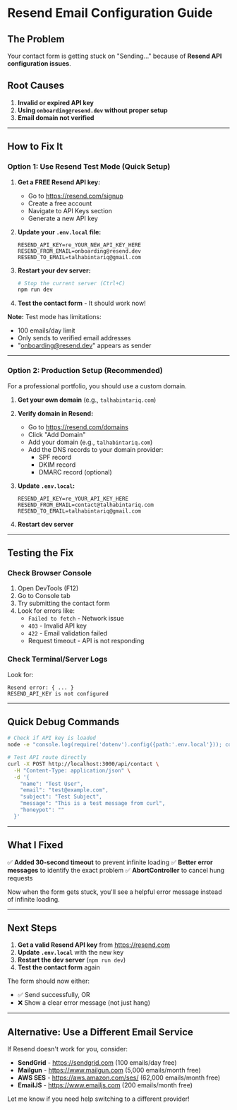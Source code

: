 # Resend Email Configuration Guide

## The Problem

Your contact form is getting stuck on "Sending..." because of **Resend API configuration issues**.

## Root Causes

1. **Invalid or expired API key**
2. **Using `onboarding@resend.dev` without proper setup**
3. **Email domain not verified**

---

## How to Fix It

### Option 1: Use Resend Test Mode (Quick Setup)

1. **Get a FREE Resend API key:**
   - Go to https://resend.com/signup
   - Create a free account
   - Navigate to API Keys section
   - Generate a new API key

2. **Update your `.env.local` file:**
   ```env
   RESEND_API_KEY=re_YOUR_NEW_API_KEY_HERE
   RESEND_FROM_EMAIL=onboarding@resend.dev
   RESEND_TO_EMAIL=talhabintariq@gmail.com
   ```

3. **Restart your dev server:**
   ```bash
   # Stop the current server (Ctrl+C)
   npm run dev
   ```

4. **Test the contact form** - It should work now!

**Note:** Test mode has limitations:
- 100 emails/day limit
- Only sends to verified email addresses
- "onboarding@resend.dev" appears as sender

---

### Option 2: Production Setup (Recommended)

For a professional portfolio, you should use a custom domain.

1. **Get your own domain** (e.g., `talhabintariq.com`)

2. **Verify domain in Resend:**
   - Go to https://resend.com/domains
   - Click "Add Domain"
   - Add your domain (e.g., `talhabintariq.com`)
   - Add the DNS records to your domain provider:
     - SPF record
     - DKIM record
     - DMARC record (optional)

3. **Update `.env.local`:**
   ```env
   RESEND_API_KEY=re_YOUR_API_KEY_HERE
   RESEND_FROM_EMAIL=contact@talhabintariq.com
   RESEND_TO_EMAIL=talhabintariq@gmail.com
   ```

4. **Restart dev server**

---

## Testing the Fix

### Check Browser Console

1. Open DevTools (F12)
2. Go to Console tab
3. Try submitting the contact form
4. Look for errors like:
   - `Failed to fetch` - Network issue
   - `403` - Invalid API key
   - `422` - Email validation failed
   - Request timeout - API is not responding

### Check Terminal/Server Logs

Look for:
```
Resend error: { ... }
RESEND_API_KEY is not configured
```

---

## Quick Debug Commands

```bash
# Check if API key is loaded
node -e "console.log(require('dotenv').config({path:'.env.local'})); console.log(process.env.RESEND_API_KEY)"

# Test API route directly
curl -X POST http://localhost:3000/api/contact \
  -H "Content-Type: application/json" \
  -d '{
    "name": "Test User",
    "email": "test@example.com",
    "subject": "Test Subject",
    "message": "This is a test message from curl",
    "honeypot": ""
  }'
```

---

## What I Fixed

✅ **Added 30-second timeout** to prevent infinite loading
✅ **Better error messages** to identify the exact problem
✅ **AbortController** to cancel hung requests

Now when the form gets stuck, you'll see a helpful error message instead of infinite loading.

---

## Next Steps

1. **Get a valid Resend API key** from https://resend.com
2. **Update `.env.local`** with the new key
3. **Restart the dev server** (`npm run dev`)
4. **Test the contact form** again

The form should now either:
- ✅ Send successfully, OR
- ❌ Show a clear error message (not just hang)

---

## Alternative: Use a Different Email Service

If Resend doesn't work for you, consider:

- **SendGrid** - https://sendgrid.com (100 emails/day free)
- **Mailgun** - https://www.mailgun.com (5,000 emails/month free)
- **AWS SES** - https://aws.amazon.com/ses/ (62,000 emails/month free)
- **EmailJS** - https://www.emailjs.com (200 emails/month free)

Let me know if you need help switching to a different provider!
